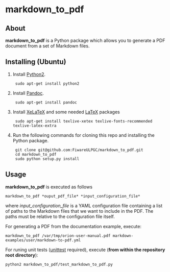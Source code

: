 # markdown_to_pdf

## About

**markdown_to_pdf** is a Python package which allows you to generate a PDF document from a set of Markdown files.


## Installing (Ubuntu)

1. Install [Python2](https://www.python.org/).

        sudo apt-get install python2

2. Install [Pandoc](http://pandoc.org/).

        sudo apt-get install pandoc

3. Install [XeLaTeX](http://www.xelatex.org/) and some needed [LaTeX](http://www.latex-project.org/) packages

        sudo apt-get install texlive-xetex texlive-fonts-recommended texlive-latex-extra

4. Run the following commands for cloning this repo and installing the Python package.

        git clone git@github.com:FiwareULPGC/markdown_to_pdf.git
        cd markdown_to_pdf
        sudo python setup.py install

## Usage

**markdown_to_pdf** is executed as follows

```
markdown_to_pdf *ouput_pdf_file* *input_configuration_file*
```

where *input_configuration_file* is a YAML configuration file containing a list of paths to the Markdown files that we want to include in the PDF. The paths must be relative to the configuration file itself.

For generating a PDF from the documentation example, execute:

```
markdown_to_pdf /var/tmp/orion-user-manual.pdf markdown-examples/user/markdown-to-pdf.yml
```

For runing unit tests ([unittest](https://docs.python.org/2/library/unittest.html) required), execute (**from within the repository root directory**):

```
python2 markdown_to_pdf/test_markdown_to_pdf.py
```
